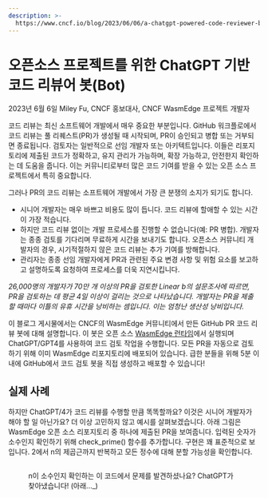 ```yaml
---
description: >-
  https://www.cncf.io/blog/2023/06/06/a-chatgpt-powered-code-reviewer-bot-for-open-source-projects/
---
```


# 오픈소스 프로젝트를 위한 ChatGPT 기반 코드 리뷰어 봇(Bot)





2023년 6월 6일 Miley Fu, CNCF 홍보대사, CNCF WasmEdge 프로젝트 개발자

코드 리뷰는 최신 소프트웨어 개발에서 매우 중요한 부분입니다. GitHub 워크플로에서 코드 리뷰는 풀 리퀘스트(PR)가 생성될 때 시작되며, PR이 승인되고 병합 또는 거부되면 종료됩니다. 검토자는 일반적으로 선임 개발자 또는 아키텍트입니다. 이들은 리포지토리에 제출된 코드가 정확하고, 유지 관리가 가능하며, 확장 가능하고, 안전한지 확인하는 데 도움을 줍니다. 이는 커뮤니티로부터 많은 코드 기여를 받을 수 있는 오픈 소스 프로젝트에서 특히 중요합니다.

그러나 PR의 코드 리뷰는 소프트웨어 개발에서 가장 큰 분쟁의 소지가 되기도 합니다.

* 시니어 개발자는 매우 바쁘고 비용도 많이 듭니다. 코드 리뷰에 할애할 수 있는 시간이 가장 적습니다.&#x20;
* 하지만 코드 리뷰 없이는 개발 프로세스를 진행할 수 없습니다(예: PR 병합). 개발자는 종종 검토를 기다리며 무료하게 시간을 보내기도 합니다. 오픈소스 커뮤니티 개발자의 경우, 시기적절하지 않은 코드 리뷰는 추가 기여를 방해합니다.&#x20;
* 관리자는 종종 선임 개발자에게 PR과 관련된 주요 변경 사항 및 위험 요소를 보고하고 설명하도록 요청하여 프로세스를 더욱 지연시킵니다.&#x20;

_26,000명의 개발자가 70만 개 이상의 PR을 검토한 Linear b의 설문조사에 따르면, PR을 검토하는 데 평균 4일 이상이 걸리는 것으로 나타났습니다. 개발자는 PR을 제출할 때마다 이틀의 유휴 시간을 낭비하는 셈입니다. 이는 엄청난 생산성 낭비입니다._

이 블로그 게시물에서는 CNCF의 WasmEdge 커뮤니티에서 만든 GitHub PR 코드 리뷰 봇에 대해 설명합니다. 이 봇은 오픈 소스 [WasmEdge 런타임](https://wasmedge.org/)에서 실행되며 ChatGPT/GPT4를 사용하여 코드 검토 작업을 수행합니다. 모든 PR을 자동으로 검토하기 위해 이미 WasmEdge 리포지토리에 배포되어 있습니다. 급한 분들을 위해 5분 이내에 GitHub에서 코드 검토 봇을 직접 생성하고 배포할 수 있습니다!



## 실제 사례

하지만 ChatGPT/4가 코드 리뷰를 수행할 만큼 똑똑할까요? 이것은 시니어 개발자가 해야 할 일 아닌가요? 더 이상 고민하지 않고 예시를 살펴보겠습니다. 아래 그림은 WasmEdge 오픈 소스 리포지토리 중 하나에 제출된 PR을 보여줍니다. 입력된 숫자가 소수인지 확인하기 위해 check\_prime() 함수를 추가합니다. 구현은 꽤 표준적으로 보입니다. 2에서 n의 제곱근까지 반복하고 모든 정수에 대해 분할 가능성을 확인합니다.

<figure><img src="https://www.cncf.io/wp-content/uploads/2023/06/image1.jpg" alt=""><figcaption><p>n이 소수인지 확인하는 이 코드에서 문제를 발견하셨나요? ChatGPT가 찾아냈습니다! (아래..._)</p></figcaption></figure>


